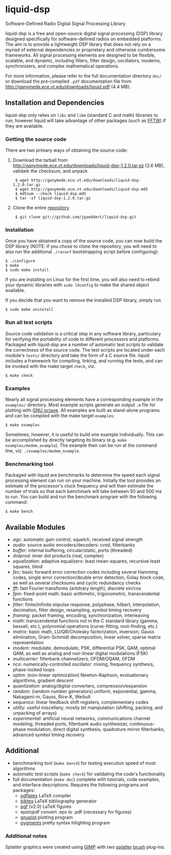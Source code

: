 
liquid-dsp
==========
Software-Defined Radio Digital Signal Processing Library

liquid-dsp is a free and open-source digital signal processing (DSP)
library designed specifically for software-defined radios on embedded
platforms. The aim is to provide a lightweight DSP library that does not
rely on a myriad of external dependencies or proprietary and otherwise
cumbersome frameworks. All signal processing elements are designed to be
flexible, scalable, and dynamic, including filters, filter design,
oscillators, modems, synchronizers, and complex mathematical operations.

For more information, please refer to the full documentation directory
`doc/` or download the pre-compiled `.pdf` documentation file from
<http://ganymede.ece.vt.edu/downloads/liquid.pdf> (4.4 MB).

Installation and Dependencies
-----------------------------

liquid-dsp only relies on `libc` and `libm` (standard C and math)
libraries to run; however liquid will take advantage of other packages
(such as [FFTW][]) if they are available.

### Getting the source code

There are two primary ways of obtaining the source code:

1. Download the tarball from
   <http://ganymede.ece.vt.edu/downloads/liquid-dsp-1.2.0.tar.gz> (2.6 MB),
   validate the checksum, and unpack 

        $ wget http://ganymede.ece.vt.edu/downloads/liquid-dsp-1.2.0.tar.gz
        $ wget http://ganymede.ece.vt.edu/downloads/liquid-dsp.md5
        $ md5sum --check liquid-dsp.md5
        $ tar -xf liquid-dsp-1.2.0.tar.gz

2. Clone the entire [repository][liquid-github]
        
        $ git clone git://github.com/jgaeddert/liquid-dsp.git

### Installation

Once you have obtained a copy of the source code, you can now build the
DSP library (NOTE: if you chose to clone the repository, you will need
to also run the additional `./reconf` bootstrapping script before
configuring):

    $ ./configure
    $ make
    $ sudo make install

If you are installing on Linux for the first time, you will also need
to rebind your dynamic libraries with `sudo ldconfig` to make the
shared object available.

If you decide that you want to remove the installed DSP library, simply
run

    $ sudo make uninstall

### Run all test scripts

Source code validation is a critical step in any software library,
particulary for verifying the portability of code to different
processors and platforms. Packaged with liquid-dsp are a number of
automatic test scripts to validate the correctness of the source code.
The test scripts are located under each module's `tests/` directory and
take the form of a C source file. liquid includes a framework for
compiling, linking, and running the tests, and can be invoked with the
make target `check`, viz.

    $ make check

### Examples
Nearly all signal processing elements have a corresponding example in
the `examples/` directory.  Most example scripts generate an output
`.m` file for plotting with [GNU octave][octave]. All examples are
built as stand-alone programs and can be compiled with the make target
`examples`:

    $ make examples

Sometimes, however, it is useful to build one example individually.
This can be accomplished by directly targeting its binary
(e.g. `make examples/modem_example`). The example then can be run at the
command line, viz. `./examples/modem_example`.

### Benchmarking tool

Packaged with liquid are benchmarks to determine the speed each signal
processing element can run on your machine. Initially the tool provides
an estimate of the processor's clock frequency and will then estimate
the number of trials so that each benchmark will take between 50 and
500 ms to run. You can build and run the benchmark program with the
following command:

    $ make bench

Available Modules
-----------------
  * _agc_: automatic gain control, squelch, received signal strength
  * _audio_: source audio encoders/decoders: cvsd, filterbanks
  * _buffer_: internal buffering, circular/static, ports (threaded)
  * _dotprod_: inner dot products (real, complex)
  * _equalization_: adaptive equalizers: least mean-squares, recursive
        least squares, blind
  * _fec_: basic forward error correction codes including several
        Hamming codes, single error correction/double error detection,
        Golay block code, as well as several checksums and cyclic
        redundancy checks
  * _fft_: fast Fourier transforms (arbitrary length), discrete sin/cos
  * _fpm_: fixed-point math: basic arithmetic, trigonometric,
        transcendental functions
  * _filter_: finite/infinite impulse response, polyphase, hilbert,
        interpolation, decimation, filter design, resampling, symbol
        timing recovery
  * _framing_: packet framing, encoding, synchronization, interleaving
  * _math_: transcendental functions not in the C standard library
        (gamma, besseli, etc.), polynomial operations (curve-fitting,
        root-finding, etc.)
  * _matrix_: basic math, LU/QR/Cholesky factorization, inversion,
        Gauss elimination, Gram-Schmidt decomposition, linear solver,
        sparse matrix representation
  * _modem_: modulate, demodulate, PSK, differential PSK, QAM, optimal
        QAM, as well as analog and non-linear digital modulations (FSK)
  * _multicarrier_: filterbank channelizers, OFDM/OQAM, OFDM
  * _nco_: numerically-controlled oscillator: mixing, frequency
        synthesis, phase-locked loops
  * _optim_: (non-linear optimization) Newton-Raphson, evoluationary
        algorithms, gradient descent
  * _quantization_: analog/digital converters, compression/expansion
  * _random_: (random number generators) uniform, exponential, gamma,
        Nakagami-m, Gauss, Rice-K, Weibull
  * _sequence_: linear feedback shift registers, complementary codes
  * _utility_: useful miscellany, mostly bit manipulation (shifting,
        packing, and unpacking of arrays)
  * _experimental_: artificial neural networks, communications channel
        modeling, threaded ports, filterbank audio synthesizer,
        continuous-phase modulation, direct digital synthesis,
        quadrature mirror filterbanks, advanced symbol timing recovery

Additional
----------
  * benchmarking tool (`make bench`) for testing execution speed of most
    algorithms
  * automatic test scripts (`make check`) for validating the code's
    functionality
  * full documentation (`make doc`) complete with tutorials, code
    examples, and interface descriptions. Requires the following programs
    and packages:
      - [pdflatex][ctan]    LaTeX compiler
      - [bibtex][ctan]      LaTeX bibliography generator
      - [pgf][] (v2.0)      LaTeX figures
      - epstopdf            convert .eps to .pdf (necessary for figures)
      - [gnuplot][]         plotting program
      - [pygments][]        pretty syntax hilighting program

### Additional notes
Splatter graphics were created using [GIMP][] with two
[splatter][corelila] [brush][hawksmont] plug-ins.


[FFTW]:         http://www.fftw.org/
[octave]:       http://www.gnu.org/software/octave/
[ctan]:         http://www.ctan.org/
[pygments]:     http://pygments.org/
[GIMP]:         http://www.gimp.org/
[gnuplot]:      http://www.gnuplot.info/
[pgf]:          http://sourceforge.net/projects/pgf/
[macports]:     http://www.macports.org/
[liquid.tar.gz]:http://ganymede.ece.vt.edu/
[liquid-github]:http://github.com/jgaeddert/liquid-dsp
[corelila]:     http://corelila.deviantart.com/art/Splatter-Brushes-60718934
[hawksmont]:    http://hawksmont.com/blog/gimp-brushes-splatters/

